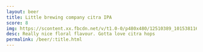 ```yaml
---
layout: beer
title: Little brewing company citra IPA
score: 8
img: https://scontent.xx.fbcdn.net/v/t1.0-0/p480x480/12510389_10153811618073745_2543157782800791845_n.jpg?oh=f5870e41a0d43a2702765fd33d36548e&oe=590D8EA7
desc: Really nice floral flavour. Gotta love citra hops
permalink: /beer/:title.html
---
```

